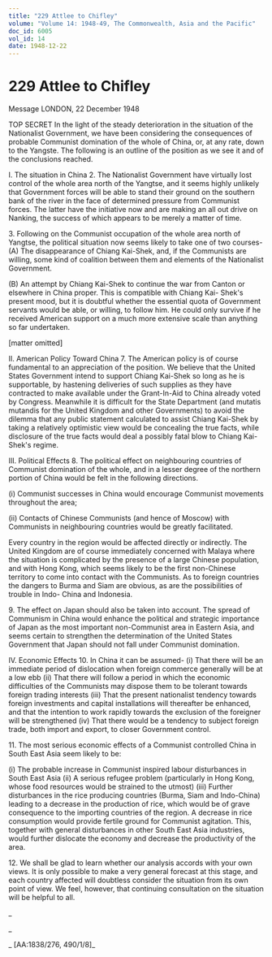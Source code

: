 ```yaml
---
title: "229 Attlee to Chifley"
volume: "Volume 14: 1948-49, The Commonwealth, Asia and the Pacific"
doc_id: 6005
vol_id: 14
date: 1948-12-22
---
```


# 229 Attlee to Chifley

Message LONDON, 22 December 1948

TOP SECRET In the light of the steady deterioration in the situation of the Nationalist Government, we have been considering the consequences of probable Communist domination of the whole of China, or, at any rate, down to the Yangste. The following is an outline of the position as we see it and of the conclusions reached.

I. The situation in China 2. The Nationalist Government have virtually lost control of the whole area north of the Yangtse, and it seems highly unlikely that Government forces will be able to stand their ground on the southern bank of the river in the face of determined pressure from Communist forces. The latter have the initiative now and are making an all out drive on Nanking, the success of which appears to be merely a matter of time.

3\. Following on the Communist occupation of the whole area north of Yangtse, the political situation now seems likely to take one of two courses- (A) The disappearance of Chiang Kai-Shek, and, if the Communists are willing, some kind of coalition between them and elements of the Nationalist Government.

(B) An attempt by Chiang Kai-Shek to continue the war from Canton or elsewhere in China proper. This is compatible with Chiang Kai- Shek's present mood, but it is doubtful whether the essential quota of Government servants would be able, or willing, to follow him. He could only survive if he received American support on a much more extensive scale than anything so far undertaken.

[matter omitted]

II. American Policy Toward China 7. The American policy is of course fundamental to an appreciation of the position. We believe that the United States Government intend to support Chiang Kai-Shek so long as he is supportable, by hastening deliveries of such supplies as they have contracted to make available under the Grant-In-Aid to China already voted by Congress. Meanwhile it is difficult for the State Department (and mutatis mutandis for the United Kingdom and other Governments) to avoid the dilemma that any public statement calculated to assist Chiang Kai-Shek by taking a relatively optimistic view would be concealing the true facts, while disclosure of the true facts would deal a possibly fatal blow to Chiang Kai-Shek's regime.

III. Political Effects 8. The political effect on neighbouring countries of Communist domination of the whole, and in a lesser degree of the northern portion of China would be felt in the following directions.

(i) Communist successes in China would encourage Communist movements throughout the area;

(ii) Contacts of Chinese Communists (and hence of Moscow) with Communists in neighbouring countries would be greatly facilitated.

Every country in the region would be affected directly or indirectly. The United Kingdom are of course immediately concerned with Malaya where the situation is complicated by the presence of a large Chinese population, and with Hong Kong, which seems likely to be the first non-Chinese territory to come into contact with the Communists. As to foreign countries the dangers to Burma and Siam are obvious, as are the possibilities of trouble in Indo- China and Indonesia.

9\. The effect on Japan should also be taken into account. The spread of Communism in China would enhance the political and strategic importance of Japan as the most important non-Communist area in Eastern Asia, and seems certain to strengthen the determination of the United States Government that Japan should not fall under Communist domination.

IV. Economic Effects 10. In China it can be assumed- (i) That there will be an immediate period of dislocation when foreign commerce generally will be at a low ebb (ii) That there will follow a period in which the economic difficulties of the Communists may dispose them to be tolerant towards foreign trading interests (iii) That the present nationalist tendency towards foreign investments and capital installations will thereafter be enhanced, and that the intention to work rapidly towards the exclusion of the foreigner will be strengthened (iv) That there would be a tendency to subject foreign trade, both import and export, to closer Government control.

11\. The most serious economic effects of a Communist controlled China in South East Asia seem likely to be:

(i) The probable increase in Communist inspired labour disturbances in South East Asia (ii) A serious refugee problem (particularly in Hong Kong, whose food resources would be strained to the utmost) (iii) Further disturbances in the rice producing countries (Burma, Siam and Indo-China) leading to a decrease in the production of rice, which would be of grave consequence to the importing countries of the region. A decrease in rice consumption would provide fertile ground for Communist agitation. This, together with general disturbances in other South East Asia industries, would further dislocate the economy and decrease the productivity of the area.

12\. We shall be glad to learn whether our analysis accords with your own views. It is only possible to make a very general forecast at this stage, and each country affected will doubtless consider the situation from its own point of view. We feel, however, that continuing consultation on the situation will be helpful to all.

_

_

_ [AA:1838/276, 490/1/8]_
